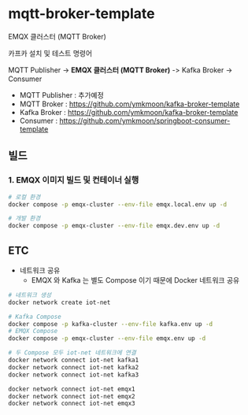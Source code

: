 # mqtt-broker-template

EMQX 클러스터 (MQTT Broker)

카프카 설치 및 테스트 명령어

MQTT Publisher -> **EMQX 클러스터 (MQTT Broker)** -> Kafka Broker -> Consumer

- MQTT Publisher : 추가예정
- MQTT Broker : https://github.com/ymkmoon/kafka-broker-template
- Kafka Broker : https://github.com/ymkmoon/kafka-broker-template
- Consumer : https://github.com/ymkmoon/springboot-consumer-template

## 빌드

### 1. EMQX 이미지 빌드 및 컨테이너 실행 

```bash
# 로컬 환경
docker compose -p emqx-cluster --env-file emqx.local.env up -d

# 개발 환경
docker compose -p emqx-cluster --env-file emqx.dev.env up -d
```

## ETC

- 네트워크 공유
  - EMQX 와 Kafka 는 별도 Compose 이기 때문에 Docker 네트워크 공유

```bash
# 네트워크 생성
docker network create iot-net

# Kafka Compose
docker compose -p kafka-cluster --env-file kafka.env up -d
# EMQX Compose
docker compose -p emqx-cluster --env-file emqx.env up -d

# 두 Compose 모두 iot-net 네트워크에 연결
docker network connect iot-net kafka1
docker network connect iot-net kafka2
docker network connect iot-net kafka3

docker network connect iot-net emqx1
docker network connect iot-net emqx2
docker network connect iot-net emqx3
```